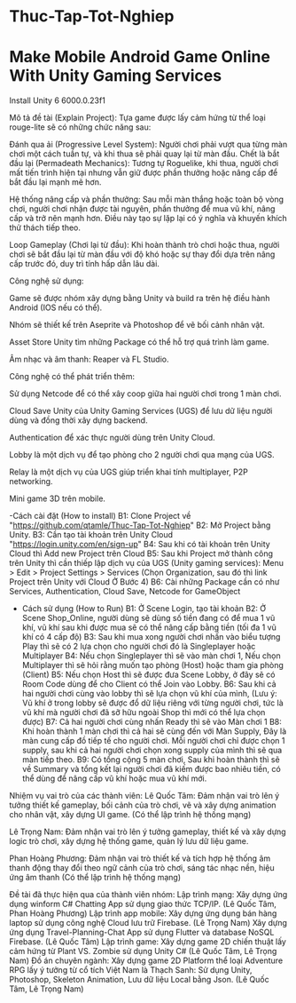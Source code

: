 # Thuc-Tap-Tot-Nghiep
# Make Mobile Android Game Online With Unity Gaming Services

Install Unity 6 6000.0.23f1

Mô tả đề tài (Explain Project):
Tựa game được lấy cảm hứng từ thể loại rouge-lite sẽ có những chức năng sau:

Đánh qua ải (Progressive Level System): Người chơi phải vượt qua từng màn chơi một cách tuần tự, và khi thua sẽ phải quay lại từ màn đầu.
Chết là bắt đầu lại (Permadeath Mechanics): Tương tự Roguelike, khi thua, người chơi mất tiến trình hiện tại nhưng vẫn giữ được phần thưởng hoặc nâng cấp để bắt đầu lại mạnh mẽ hơn.

Hệ thống nâng cấp và phần thưởng: Sau mỗi màn thắng hoặc toàn bộ vòng chơi, người chơi nhận được tài nguyên, phần thưởng để mua vũ khí, nâng cấp và trở nên mạnh hơn. Điều này tạo sự lặp lại có ý nghĩa và khuyến khích thử thách tiếp theo.

Loop Gameplay (Chơi lại từ đầu): Khi hoàn thành trò chơi hoặc thua, người chơi sẽ bắt đầu lại từ màn đầu với độ khó hoặc sự thay đổi dựa trên nâng cấp trước đó, duy trì tính hấp dẫn lâu dài.

Công nghệ sử dụng:

Game sẽ được nhóm xây dựng bằng Unity và build ra trên hệ điều hành Android (IOS nếu có thể).

Nhóm sẽ thiết kế trên Aseprite và Photoshop để vẽ bối cảnh nhân vật.

Asset Store Unity tìm những Package có thể hỗ trợ quá trình làm game.

Âm nhạc và âm thanh: Reaper và FL Studio.

Công nghệ có thể phát triển thêm:

Sử dụng Netcode để có thể xây coop giữa hai người chơi trong 1 màn chơi.

Cloud Save Unity của Unity Gaming Services (UGS) để lưu dữ liệu người dùng và đồng thời xây dựng backend.

Authentication để xác thực người dùng trên Unity Cloud.

Lobby là một dịch vụ để tạo phòng cho 2 người chơi qua mạng của UGS.

Relay là một dịch vụ của UGS giúp triển khai tính multiplayer, P2P networking.

Mini game 3D trên mobile.

-Cách cài đặt (How to install)
B1: Clone Project về "https://github.com/qtamle/Thuc-Tap-Tot-Nghiep"
B2: Mở Project bằng Unity.
B3: Cần tạo tài khoản trên Unity Cloud "https://login.unity.com/en/sign-up" 
B4: Sau khi có tài khoản trên Unity Cloud thì Add new Project trên Cloud
B5: Sau khi Project mở thành công trên Unity thì cần thiếp lập dịch vụ của UGS (Unity gaming services): Menu > Edit > Project Settings > Services (Chọn Organization, sau đó thì link Project trên Unity với Cloud Ở Bước 4)
B6: Cài những Package cần có như Services, Authentication, Cloud Save, Netcode for GameObject

- Cách sử dụng (How to Run)
  B1: Ở Scene Login, tạo tài khoản
  B2: Ở Scene Shop_Online, người dùng sẽ dùng số tiền đang có để mua 1 vũ khí, vũ khí sau khi được mua sẽ có thể nâng cấp bằng tiền (tối đa 1 vũ khí có 4 cấp độ)
  B3: Sau khi mua xong người chơi nhấn vào biểu tượng Play thì sẽ có 2 lựa chọn cho người chơi đó là Singleplayer hoặc Multiplayer
  B4: Nếu chọn Singleplayer thì sẽ vào màn chơi 1, Nếu chọn Multiplayer thì sẽ hỏi rằng muốn tạo phòng (Host) hoặc tham gia phòng (Client)
  B5: Nếu chọn Host thì sẽ được đưa Scene Lobby, ở đây sẽ có Room Code dùng để cho Client có thể Join vào Lobby.
  B6: Sau khi cả hai người chơi cùng vào lobby thì sẽ lựa chọn vũ khí của mình, (Lưu ý: Vũ khí ở trong lobby sẽ được đổ dữ liệu riêng với từng người chơi, tức là vũ khí mà người chơi đã sỡ hữu ngoài Shop thì mới có thể lựa chọn được)
  B7: Cả hai người chơi cùng nhấn Ready thì sẽ vào Màn chơi 1
  B8: Khi hoàn thành 1 màn chơi thì cả hai sẽ cùng đến với Màn Supply, Đây là màn cung cấp đồ tiếp tế cho người chơi. Mỗi người chơi chỉ được chọn 1 supply, sau khi cả hai người chơi chọn xong supply của mình thì sẽ qua màn tiếp theo.
  B9: Có tổng cộng 5 màn chơi, Sau khi hoàn thành thì sẽ về Summary và tổng kết lại người chơi đã kiếm được bao nhiêu tiền, có thể dùng để nâng cấp vũ khí hoặc mua vũ khí mới.
  
Nhiệm vụ vai trò của các thành viên:
Lê Quốc Tâm: Đảm nhận vai trò lên ý tưởng thiết kế gameplay, bối cảnh của trò chơi, vẽ và xây dựng animation cho nhân vật, xây dựng UI game. 
(Có thể lập trình hệ thống mạng)

Lê Trọng Nam: Đảm nhận vai trò lên ý tưởng gameplay, thiết kế và xây dựng logic trò chơi, xây dựng hệ thống game, quản lý lưu dữ liệu game.

Phan Hoàng Phương: Đảm nhận vai trò thiết kế và tích hợp hệ thống âm thanh động thay đổi theo ngữ cảnh của trò chơi, sáng tác nhạc nền, hiệu ứng âm thanh 
(Có thể lập trình hệ thống mạng)

Đề tài đã thực hiện qua của thành viên nhóm:
Lập trình mạng: 
Xây dựng ứng dụng winform C# Chatting App sử dụng giao thức TCP/IP. (Lê Quốc Tâm, Phan Hoàng Phương)
Lập trình app mobile: 
Xây dựng ứng dụng bán hàng laptop sử dụng công nghệ Cloud lưu trữ Firebase. (Lê Trọng Nam)
Xây dựng ứng dụng Travel-Planning-Chat App sử dụng Flutter và database NoSQL Firebase. (Lê Quốc Tâm)
	Lập trình game:
Xây dựng game 2D chiến thuật lấy cảm hứng từ Plant VS. Zombie sử dụng Unity C# (Lê Quốc Tâm, Lê Trọng Nam)
Đồ án chuyên ngành:
Xây dựng game 2D Platform thể loại Adventure RPG lấy ý tưởng từ cổ tích Việt Nam là Thạch Sanh: Sử dụng Unity, Photoshop, Skeleton Animation, Lưu dữ liệu Local bằng Json. 
(Lê Quốc Tâm, Lê Trọng Nam)

